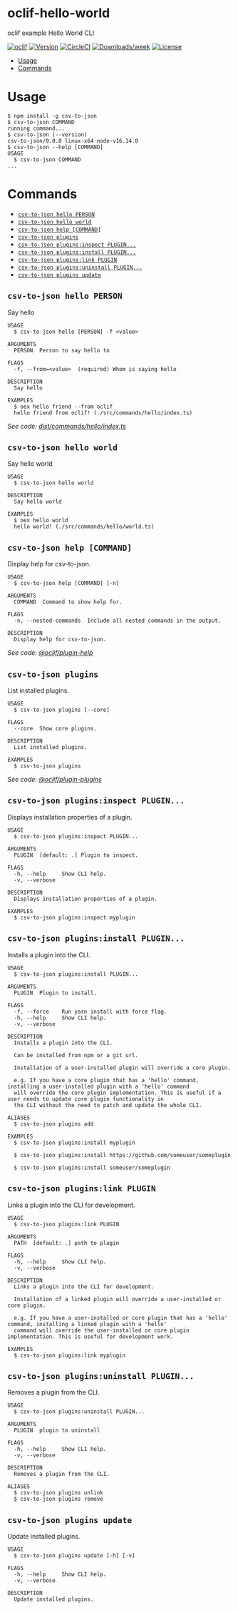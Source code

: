 oclif-hello-world
=================

oclif example Hello World CLI

[![oclif](https://img.shields.io/badge/cli-oclif-brightgreen.svg)](https://oclif.io)
[![Version](https://img.shields.io/npm/v/oclif-hello-world.svg)](https://npmjs.org/package/oclif-hello-world)
[![CircleCI](https://circleci.com/gh/oclif/hello-world/tree/main.svg?style=shield)](https://circleci.com/gh/oclif/hello-world/tree/main)
[![Downloads/week](https://img.shields.io/npm/dw/oclif-hello-world.svg)](https://npmjs.org/package/oclif-hello-world)
[![License](https://img.shields.io/npm/l/oclif-hello-world.svg)](https://github.com/oclif/hello-world/blob/main/package.json)

<!-- toc -->
* [Usage](#usage)
* [Commands](#commands)
<!-- tocstop -->
# Usage
<!-- usage -->
```sh-session
$ npm install -g csv-to-json
$ csv-to-json COMMAND
running command...
$ csv-to-json (--version)
csv-to-json/0.0.0 linux-x64 node-v16.14.0
$ csv-to-json --help [COMMAND]
USAGE
  $ csv-to-json COMMAND
...
```
<!-- usagestop -->
# Commands
<!-- commands -->
* [`csv-to-json hello PERSON`](#csv-to-json-hello-person)
* [`csv-to-json hello world`](#csv-to-json-hello-world)
* [`csv-to-json help [COMMAND]`](#csv-to-json-help-command)
* [`csv-to-json plugins`](#csv-to-json-plugins)
* [`csv-to-json plugins:inspect PLUGIN...`](#csv-to-json-pluginsinspect-plugin)
* [`csv-to-json plugins:install PLUGIN...`](#csv-to-json-pluginsinstall-plugin)
* [`csv-to-json plugins:link PLUGIN`](#csv-to-json-pluginslink-plugin)
* [`csv-to-json plugins:uninstall PLUGIN...`](#csv-to-json-pluginsuninstall-plugin)
* [`csv-to-json plugins update`](#csv-to-json-plugins-update)

## `csv-to-json hello PERSON`

Say hello

```
USAGE
  $ csv-to-json hello [PERSON] -f <value>

ARGUMENTS
  PERSON  Person to say hello to

FLAGS
  -f, --from=<value>  (required) Whom is saying hello

DESCRIPTION
  Say hello

EXAMPLES
  $ oex hello friend --from oclif
  hello friend from oclif! (./src/commands/hello/index.ts)
```

_See code: [dist/commands/hello/index.ts](https://github.com/FreaksOnE/csv-to-json/blob/v0.0.0/dist/commands/hello/index.ts)_

## `csv-to-json hello world`

Say hello world

```
USAGE
  $ csv-to-json hello world

DESCRIPTION
  Say hello world

EXAMPLES
  $ oex hello world
  hello world! (./src/commands/hello/world.ts)
```

## `csv-to-json help [COMMAND]`

Display help for csv-to-json.

```
USAGE
  $ csv-to-json help [COMMAND] [-n]

ARGUMENTS
  COMMAND  Command to show help for.

FLAGS
  -n, --nested-commands  Include all nested commands in the output.

DESCRIPTION
  Display help for csv-to-json.
```

_See code: [@oclif/plugin-help](https://github.com/oclif/plugin-help/blob/v5.1.10/src/commands/help.ts)_

## `csv-to-json plugins`

List installed plugins.

```
USAGE
  $ csv-to-json plugins [--core]

FLAGS
  --core  Show core plugins.

DESCRIPTION
  List installed plugins.

EXAMPLES
  $ csv-to-json plugins
```

_See code: [@oclif/plugin-plugins](https://github.com/oclif/plugin-plugins/blob/v2.0.11/src/commands/plugins/index.ts)_

## `csv-to-json plugins:inspect PLUGIN...`

Displays installation properties of a plugin.

```
USAGE
  $ csv-to-json plugins:inspect PLUGIN...

ARGUMENTS
  PLUGIN  [default: .] Plugin to inspect.

FLAGS
  -h, --help     Show CLI help.
  -v, --verbose

DESCRIPTION
  Displays installation properties of a plugin.

EXAMPLES
  $ csv-to-json plugins:inspect myplugin
```

## `csv-to-json plugins:install PLUGIN...`

Installs a plugin into the CLI.

```
USAGE
  $ csv-to-json plugins:install PLUGIN...

ARGUMENTS
  PLUGIN  Plugin to install.

FLAGS
  -f, --force    Run yarn install with force flag.
  -h, --help     Show CLI help.
  -v, --verbose

DESCRIPTION
  Installs a plugin into the CLI.

  Can be installed from npm or a git url.

  Installation of a user-installed plugin will override a core plugin.

  e.g. If you have a core plugin that has a 'hello' command, installing a user-installed plugin with a 'hello' command
  will override the core plugin implementation. This is useful if a user needs to update core plugin functionality in
  the CLI without the need to patch and update the whole CLI.

ALIASES
  $ csv-to-json plugins add

EXAMPLES
  $ csv-to-json plugins:install myplugin 

  $ csv-to-json plugins:install https://github.com/someuser/someplugin

  $ csv-to-json plugins:install someuser/someplugin
```

## `csv-to-json plugins:link PLUGIN`

Links a plugin into the CLI for development.

```
USAGE
  $ csv-to-json plugins:link PLUGIN

ARGUMENTS
  PATH  [default: .] path to plugin

FLAGS
  -h, --help     Show CLI help.
  -v, --verbose

DESCRIPTION
  Links a plugin into the CLI for development.

  Installation of a linked plugin will override a user-installed or core plugin.

  e.g. If you have a user-installed or core plugin that has a 'hello' command, installing a linked plugin with a 'hello'
  command will override the user-installed or core plugin implementation. This is useful for development work.

EXAMPLES
  $ csv-to-json plugins:link myplugin
```

## `csv-to-json plugins:uninstall PLUGIN...`

Removes a plugin from the CLI.

```
USAGE
  $ csv-to-json plugins:uninstall PLUGIN...

ARGUMENTS
  PLUGIN  plugin to uninstall

FLAGS
  -h, --help     Show CLI help.
  -v, --verbose

DESCRIPTION
  Removes a plugin from the CLI.

ALIASES
  $ csv-to-json plugins unlink
  $ csv-to-json plugins remove
```

## `csv-to-json plugins update`

Update installed plugins.

```
USAGE
  $ csv-to-json plugins update [-h] [-v]

FLAGS
  -h, --help     Show CLI help.
  -v, --verbose

DESCRIPTION
  Update installed plugins.
```
<!-- commandsstop -->
